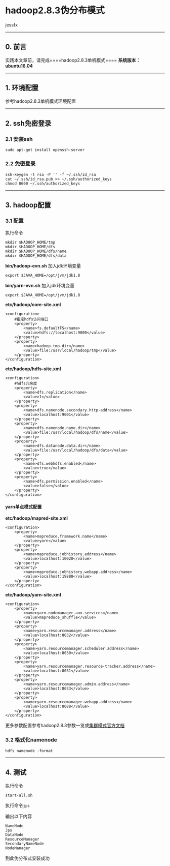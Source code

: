 # hadoop2.8.3伪分布模式
jessfx

---

## 0. 前言

实践本文章前，请完成====hadoop2.8.3单机模式====
**系统版本：ubuntu16.04**

---

## 1. 环境配置
参考hadoop2.8.3单机模式环境配置

---

## 2. ssh免密登录
### 2.1 安装ssh

```
sudo apt-get install openssh-server
```

### 2.2 免密登录

```
ssh-keygen -t rsa -P '' -f ~/.ssh/id_rsa
cat ~/.ssh/id_rsa.pub >> ~/.ssh/authorized_keys
chmod 0600 ~/.ssh/authorized_keys
```

---

## 3. hadoop配置
### 3.1 配置
执行命令
```
mkdir $HADOOP_HOME/tmp
mkdir $HADOOP_HOME/dfs
mkdir $HADOOP_HOME/dfs/name
mkdir $HADOOP_HOME/dfs/data
```
**bin/hadoop-evn.sh**
加入jdk环境变量
```
export $JAVA_HOME=/opt/jvm/jdk1.8
```
**bin/yarn-evn.sh**
加入jdk环境变量
```
export $JAVA_HOME=/opt/jvm/jdk1.8
```

**etc/hadoop/core-site.xml**
```
<configuration>
    #指定hdfs访问端口
    <property>
        <name>fs.defaultFS</name>
        <value>hdfs://localhost:9000</value>
    </property>
    <property>
        <name>hadoop.tmp.dir</name>
        <value>file:/usr/local/hadoop/tmp</value>
    </property>
</configuration>
```
**etc/hadoop/hdfs-site.xml**
```
<configuration>
    #hdfs冗余度
    <property>
        <name>dfs.replication</name>
        <value>1</value>
    </property>
    <property>
        <name>dfs.namenode.secondary.http-address</name>
        <value>localhost:9001</value>
    </property>
    <property>
        <name>dfs.namenode.name.dir</name>
        <value>file:/usr/local/hadoop/dfs/name</value>
    </property>
    <property>
        <name>dfs.datanode.data.dir</name>
        <value>file:/usr/local/hadoop/dfs/data</value>
    </property>
    <property>
        <name>dfs.webhdfs.enabled</name>
        <value>true</value>
    </property>
    <property>
        <name>dfs.permission.enabled</name>
        <value>false</value>
    </property>
</configuration>
```
#### yarn单点模式配置

**etc/hadoop/mapred-site.xml**
```
<configuration>
    <property>
        <name>mapreduce.framework.name</name>
        <value>yarn</value>
    </property>
    <property>
        <name>mapreduce.jobhistory.address</name>
        <value>localhost:10020</value>
    </property>
    <property>
        <name>mapreduce.jobhistory.webapp.address</name>
        <value>localhost:19888</value>
    </property>
</configuration>
```
**etc/hadoop/yarn-site.xml**
```
<configuration>
    <property>
        <name>yarn.nodemanager.aux-services</name>
        <value>mapreduce_shuffle</value>
    </property>
    <property>
        <name>yarn.resourcemanager.address</name>
        <value>localhost:8032</value>
    </property>
    <property>
        <name>yarn.resourcemanager.scheduler.address</name>
        <value>localhost:8030</value>
    </property>
    <property>
        <name>yarn.resourcemanager.resource-tracker.address</name>
        <value>localhost:8031</value>
    </property>
    <property>
        <name>yarn.resourcemanager.admin.address</name>
        <value>localhost:8033</value>
    </property>
    <property>
        <name>yarn.resourcemanager.webapp.address</name>
        <value>localhost:8088</value>
    </property>
</configuration>
```
更多参数配置参考hadoop2.8.3参数一览或[集群模式官方文档](http://hadoop.apache.org/docs/r2.8.3/hadoop-project-dist/hadoop-common/ClusterSetup.html)
### 3.2 格式化namenode
```
hdfs namenode -format
```

---

## 4. 测试

执行命令
```
start-all.sh
```
执行命令```jps```

输出以下内容

```
NameNode
Jps
DataNode
ResourceManager
SecondaryNameNode
NodeManager
```
到此伪分布式安装成功
